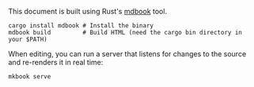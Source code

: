 This document is built using Rust's
[mdbook](https://github.com/rust-lang/mdBook) tool.

```
cargo install mdbook # Install the binary
mdbook build         # Build HTML (need the cargo bin directory in your $PATH)
```

When editing, you can run a server that listens for changes to the source and
re-renders it in real time:

```
mkbook serve
```
